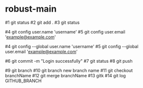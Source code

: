 # robust-main

#1 git status
#2 git add .
#3 git status

#4 git config user.name 'username'
#5 git config user.email 'example@example.com'

#4 git config --global user.name 'username'
#5 git config --global user.email 'example@example.com'

#6 git commit -m "Login successfully"
#7 git status
#8 git push

#9 git branch
#10 git branch new branch name
#11 git checkout branchName
#12 git merge branchName
#13 gitk
#14 git log
GITHUB_BRANCH
